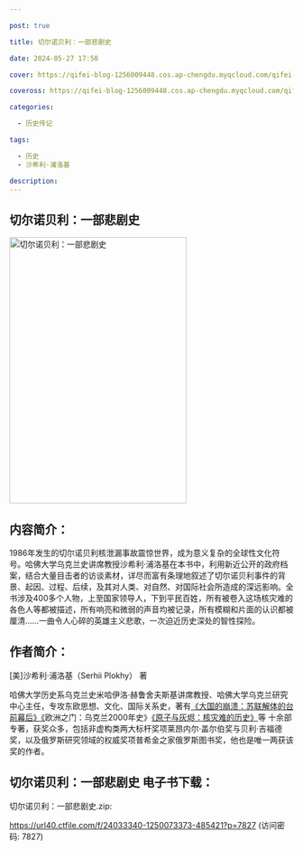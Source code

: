 ```yaml
---

post: true

title: 切尔诺贝利：一部悲剧史

date: 2024-05-27 17:50

cover: https://qifei-blog-1256009448.cos.ap-chengdu.myqcloud.com/qifei-blog/66110d7468eb935713e24cdd.jpg

coveross: https://qifei-blog-1256009448.cos.ap-chengdu.myqcloud.com/qifei-blog/66110d7468eb935713e24cdd.jpg

categories:

  - 历史传记

tags:

  - 历史
  - 沙希利·浦洛基

description:
---
```


## 切尔诺贝利：一部悲剧史
<img alt="切尔诺贝利：一部悲剧史 " class="aligncenter loading" data-was-processed="true" decoding="async" fetchpriority="high" height="471" src="https://qifei-blog-1256009448.cos.ap-chengdu.myqcloud.com/qifei-blog/66110d7468eb935713e24cdd.jpg" style="cursor: zoom-in;" width="314"/>

## 内容简介：

1986年发生的切尔诺贝利核泄漏事故震惊世界，成为意义复杂的全球性文化符号。哈佛大学乌克兰史讲席教授沙希利·浦洛基在本书中，利用新近公开的政府档案，结合大量目击者的访谈素材，详尽而富有条理地叙述了切尔诺贝利事件的背景、起因、过程、后续，及其对人类、对自然、对国际社会所造成的深远影响。全书涉及400多个人物，上至国家领导人，下到平民百姓，所有被卷入这场核灾难的各色人等都被描述，所有响亮和微弱的声音均被记录，所有模糊和片面的认识都被厘清……一曲令人心碎的英雄主义悲歌，一次迫近历史深处的智性探险。

## 作者简介：

[美]沙希利·浦洛基（Serhii Plokhy） 著

哈佛大学历史系乌克兰史米哈伊洛·赫鲁舍夫斯基讲席教授、哈佛大学乌克兰研究中心主任，专攻东欧思想、文化、国际关系史，著有<a href="https://www.huibooks.com/8223.html">《大国的崩溃：苏联解体的台前幕后》《</a>欧洲之门：乌克兰2000年史》<a href="https://www.huibooks.com/20600.html">《原子与灰烬：核灾难的历史》</a>等 十余部专著，获奖众多，包括非虚构类两大标杆奖项莱昂内尔·盖尔伯奖与贝利·吉福德奖，以及俄罗斯研究领域的权威奖项普希金之家俄罗斯图书奖，他也是唯一两获该奖的作者。

## 切尔诺贝利：一部悲剧史 电子书下载：
切尔诺贝利：一部悲剧史.zip: 

https://url40.ctfile.com/f/24033340-1250073373-485421?p=7827 (访问密码: 7827)
